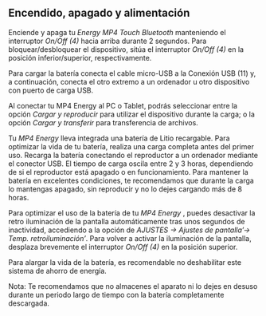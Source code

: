 ## Encendido, apagado y alimentación

Enciende y apaga tu *Energy MP4 Touch Bluetooth* manteniendo el interruptor *On/Off (4)* hacia arriba durante 2 segundos. Para bloquear/desbloquear el dispositivo, sitúa el interruptor *On/Off (4)* en la posición inferior/superior, respectivamente.

Para cargar la batería conecta el cable micro-USB a la Conexión USB (11) y, a continuación, conecta el otro extremo a un ordenador u otro dispositivo con puerto de carga USB.

Al conectar tu MP4 Energy al PC o Tablet, podrás seleccionar entre la opción *Cargar y reproducir* para utilizar el dispositivo durante la carga; o la opción *Cargar y transferir* para transferencia de archivos.

Tu *MP4 Energy* lleva integrada una batería de Litio recargable. Para optimizar la vida de tu batería, realiza una carga completa antes del primer uso. Recarga la batería conectando el reproductor a un ordenador mediante el conector USB.
El tiempo de carga oscila entre 2 y 3 horas, dependiendo de si el reproductor está apagado o en funcionamiento. Para mantener la batería en excelentes condiciones, te recomendamos que durante la carga lo mantengas apagado, sin reproducir y no lo dejes cargando más de 8 horas.

Para optimizar el uso de la batería de tu *MP4 Energy* , puedes desactivar la retro iluminación de la pantalla automáticamente tras unos segundos de inactividad, accediendo a la opción de  *AJUSTES -> Ajustes de pantalla’-> Temp. retroiluminación’*.  Para volver a activar la iluminación de la pantalla, desplaza brevemente el interruptor *On/Off (4)* en la posición superior.

Para alargar la vida de la batería, es recomendable no deshabilitar este sistema de ahorro de energía.

Nota: Te recomendamos que no almacenes el aparato ni lo dejes en desuso durante un periodo largo de tiempo con la batería completamente descargada.


